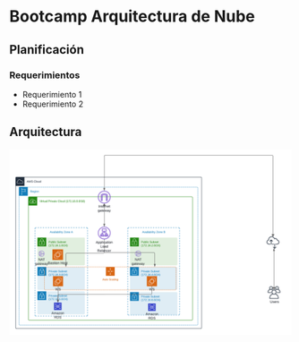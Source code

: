 # Bootcamp Arquitectura de Nube

## Planificación

### Requerimientos
* Requerimiento 1
* Requerimiento 2

## Arquitectura
![arquitectura aws](img/Arquitectura.png)
